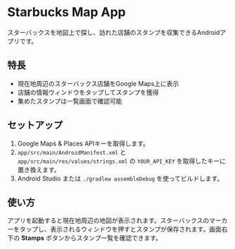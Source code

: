 # Starbucks Map App

スターバックスを地図上で探し、訪れた店舗のスタンプを収集できるAndroidアプリです。

## 特長
- 現在地周辺のスターバックス店舗をGoogle Maps上に表示
- 店舗の情報ウィンドウをタップしてスタンプを獲得
- 集めたスタンプは一覧画面で確認可能

## セットアップ
1. Google Maps & Places APIキーを取得します。
2. `app/src/main/AndroidManifest.xml` と `app/src/main/res/values/strings.xml` の `YOUR_API_KEY` を取得したキーに置き換えます。
3. Android Studio または `./gradlew assembleDebug` を使ってビルドします。

## 使い方
アプリを起動すると現在地周辺の地図が表示されます。スターバックスのマーカーをタップし、表示されるウィンドウを押すとスタンプが保存されます。画面右下の **Stamps** ボタンからスタンプ一覧を確認できます。
